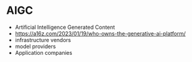 # AIGC
- Artificial Intelligence Generated Content
- https://a16z.com/2023/01/19/who-owns-the-generative-ai-platform/
- infrastructure vendors 
- model providers
- Application companies 